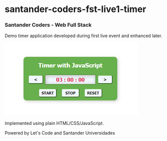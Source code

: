 # santander-coders-fst-live1-timer
### Santander Coders - Web Full Stack

Demo timer application developed during first live event and enhanced later.

![timer printscreen](timer_print.png)

Implemented using plain HTML/CSS/JavaScript.

Powered by Let's Code and Santander Universidades
